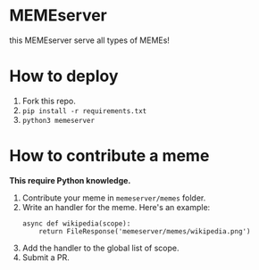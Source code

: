 # MEMEserver
this MEMEserver serve all types of MEMEs!

# How to deploy

1. Fork this repo.
2. `pip install -r requirements.txt`
3. `python3 memeserver`

# How to contribute a meme
**This require Python knowledge.**
1. Contribute your meme in `memeserver/memes` folder.
2. Write an handler for the meme. Here's an example:
   ```
   async def wikipedia(scope):
       return FileResponse('memeserver/memes/wikipedia.png')
   ```
3. Add the handler to the global list of scope.
4. Submit a PR.
